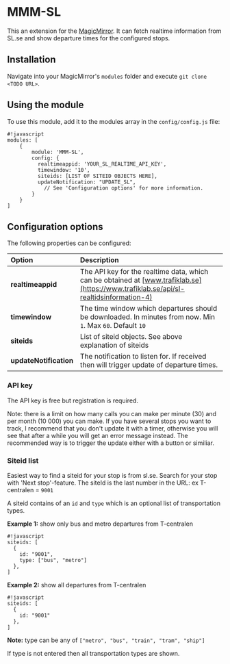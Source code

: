 # MMM-SL
This an extension for the [MagicMirror](https://github.com/MichMich/MagicMirror). It can fetch realtime information from SL.se and show departure times for the configured stops.

## Installation
Navigate into your MagicMirror's `modules` folder and execute `git clone <TODO URL>`.

## Using the module

To use this module, add it to the modules array in the `config/config.js` file:
```
#!javascript
modules: [
	{
		module: 'MMM-SL',
		config: {
          realtimeappid: 'YOUR_SL_REALTIME_API_KEY',
          timewindow: '10',
          siteids: [LIST OF SITEID OBJECTS HERE],
          updateNotification: "UPDATE_SL",
			// See 'Configuration options' for more information.
		}
	}
]
```


## Configuration options

The following properties can be configured:

| Option                 | Description                                         |
|:-----------------------|:----------------------------------------------------|
| **realtimeappid**      | The API key for the realtime data, which can be obtained at  [www.trafiklab.se](https://www.trafiklab.se/api/sl-realtidsinformation-4) |
| **timewindow**         | The time window which departures should be downloaded. In minutes from now. Min `1`. Max `60`. Default `10` |
| **siteids**            | List of siteid objects. See above explanation of siteids |
| **updateNotification** | The notification to listen for. If received then will trigger update of departure times. |


### API key

The API key is free but registration is required.

Note: there is a limit on how many calls you can make per minute (30) and per month (10 000) you can make. If you have several stops you want to track, I recommend that you don't update it with a timer, otherwise you will see that after a while you will get an error message instead. The recommended way is to trigger the update either with a button or similiar.

### Siteid list

Easiest way to find a siteid for your stop is from sl.se. Search for your stop with 'Next stop'-feature. The siteId is the last number in the URL: ex T-centralen = `9001`

A siteid contains of an `id` and `type` which is an optional list of transportation types.

  **Example 1:** show only bus and metro departures from T-centralen

```
#!javascript
siteids: [
  {
    id: "9001",
    type: ["bus", "metro"]
  },
]
```

  **Example 2:** show all departures from T-centralen

```
#!javascript
siteids: [
  {
    id: "9001"
  },
]
```

  **Note:** type can be any of `["metro", "bus", "train", "tram", "ship"]`

  If type is not entered then all transportation types are shown.

